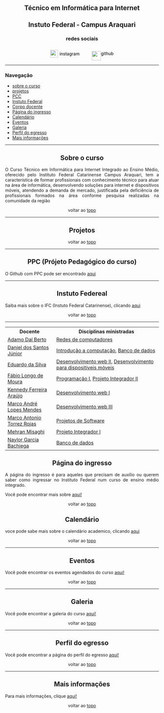 <section id="topo">
<h1 style="text-align: center"> Técnico em Informática para Internet </h1>
<h2 style="text-align: center">Instuto Federal - Campus Araquari </h2>
<h3 style="text-align: center">redes sociais</h3>

<div style="display: flex; justify-content: center; gap: 20px" >
     <a href="https://www.instagram.com/ifc.oficial.araquari/" style="text-decoration: none; color: black">
     <div style="display: flex; justify-content: center; align-items: center; gap: 5px">
        <img style="width: 25px; height: 25px" src="https://www.clipartmax.com/png/full/25-256843_instagram-logo-[new]-vector-eps-free-download-logo-instagram-logo-vector.png"></img>
    <p style="margin-top: 15px">instagram</p>
    </div> 
    <a/>
    <a href="https://github.com/tecinfoifc" style="text-decoration: none; color: black"><div style="display: flex; justify-content: center; align-items; ">
        <img src="https://pngimg.com/uploads/github/github_PNG40.png" style="width: 30px; height: 30px; margin-top: 15px"> 
       <p style="margin-top: 14px">github</p> 
    </div>
</a>
</div>
</section>
<hr>
<section id="nav">
<h3>Navegação</h3>
<nav>
<ul>
    <li>
        <a href="#about">sobre o curso</a>
    </li>
    <li>
        <a href="#projetos">projetos</a>
    </li>
    <li>
        <a href="#PPC">PCC</a>
    </li>
    <li>
        <a href="#IF">Instuto Federal</a>
    </li>
    <li>
        <a href="#corpodocente">Corpo docente</a>
    </li>
    <li>
        <a href="#ingresso">Página do ingresso</a>
    </li>
    <li>
        <a href="#calendario">Calendário</a>
    </li>
    <li>
        <a href="#eventos">Eventos</a>
    </li>
    <li>
        <a href="#galeria">Galeria</a>
    </li>
    <li>
        <a href="#egresso">Perfil do egresso</a>
    </li>
    <li>
        <a href="#info">Mais informações</a>
    </li>
</ul>
</nav>
</section>
<hr>
<section id="about">
    <h2 style="text-align: center">Sobre o curso</h2>
    <p style="text-align: justify">O Curso Técnico em Informática para Internet Integrado ao Ensino Médio, oferecido pelo Instituto Federal Catarinense Campus Araquari, tem a característica de formar profissionais com conhecimento técnico para atuar na área de informática, desenvolvendo soluções para internet e dispositivos móveis, atendendo a demanda de mercado, justificada pela deficiência de profissionais formados na área conforme pesquisa realizadas na comunidade da região</p>
<p style="text-align: center">voltar ao <a href="#topo">topo</a></p>
</section>
<hr>
<section id="projetos">
<h2 style="text-align: center">Projetos</h2>
<p style="text-align: center">voltar ao <a href="#topo">topo</a></p>
</section>
<hr>
<section id="PPC">
<h2 style="text-align: center">PPC (Prójeto Pedagógico do curso)</h2>
    <p>O Github com PPC pode ser encontrado <a href="./src/pages/PPC.md">aqui</a></p>
</section>
<hr>
<section id="IF">
<h2 style="text-align: center">Instuto Federeal</h2>
<p>Saiba mais sobre o IFC (Instuto Federal Catarinense), clicando <a href="./src/pages/IF.md">aqui</a> </p>
<p style="text-align: center">voltar ao <a href="#topo">topo</a></p>
</section>
<hr>
<section id="corpodocente">
    <table>
         <tr>
    <th>Docente</th>
    <th>Disciplinas ministradas</th>
  </tr>
    <tr>
    <td><a href="./src/pages/corpo-docente.md/#ADB"> Adamo Dal Berto</a></td>
    <td><a href="./src/pages/ementa.md/#RC">Redes de computadores</a></td>
  </tr>
    <tr>
    <td><a href="./src/pages/corpo-docente.md/#DSJ">Daniel dos Santos Júnior</a></td>
    <td><a href="./src/pages/ementa.md/#IC">Introdução a computação</a>, <a href="./src/pages/ementa.md/#BD">Banco de dados</a></td>
  </tr>
    <tr>
    <td><a href="./src/pages/corpo-docente.md/#ES">Eduardo da Silva</a></td>
    <td><a href="./src/pages/ementa.md/#DWII">Desenvolvimento web II</a>, <a href="./src/pages/ementa.md/#DDM">Desenvolvimento para dispositiveis móveis</a></td>
  </tr>
<tr>
    <td><a href="./src/pages/corpo-docente.md/#FLM">Fábio Longo de Moura</a></td>
    <td><a href="./src/pages/ementa.md/#PI">Programação I</a>, <a href="./src/pages/ementa.md/#PJII">Projeto Integrador II</a></td>
  </tr>
<tr>
    <td><a href="./src/pages/corpo-docente.md/#KFA">Kennedy Ferreira Araújo</a></td>
    <td><a href="./src/pages/ementa.md/#DWI">Desenvolvimento web I</a></td>
  </tr>
<tr>
    <td><a href="./src/pages/corpo-docente.md/#MALM">Marco André Lopes Mendes</a></td>
    <td><a href="./src/pages/ementa.md/#DWIII">Desenvolvimento web III</a></td>
  </tr>
<tr>
<tr>
    <td><a href="./src/pages/corpo-docente.md/#MATR">Marco Antonio Torrez Rojas</a></td>
    <td><a href="./src/pages/ementa.md/#PS">Projetos de Software</a></td>
  </tr>
<tr>
    <td><a href="./src/pages/corpo-docente.md/#MM">Mehran Misaghi</a></td>
    <td><a href="./src/pages/ementa.md/#PJI">Projeto Integrador I</a></td>
  </tr>
<tr>
    <td><a href="./src/pages/corpo-docente.md/#NB">Naylor Garcia Bachiega</a></td>
    <td><a href="./src/pages/ementa.md/#DB">Banco de dados</a></td>
  </tr>
    </table>
</section>
<section id="ingresso">
<h2 style="text-align: center">Página do ingresso</h2>
<p style="text-align: justify">A página do ingresso é para aqueles que precisam de auxílio ou querem saber como ingressar no Instituto Federal num curso de ensino médio integrado.</p>
<p style="text-align: justify">Você pode encontrar mais sobre <a href="./src/pages/ingresso.md">aqui!</a></p>
<p style="text-align: center">voltar ao <a href="#topo">topo</a></p>
</section>
<section id="calendario">
  <h2 style="text-align: center">Calendário</h2>
  <p style="text-align: justify">voce pode sabe mais sobre o calendário academico, clicando <a href="https://public.tableau.com/app/profile/ifc.proen/viz/CalendrioAcadmico2024/Calendrio?publish=yes">aqui</a></p>
  <p style="text-align: center">voltar ao <a href="#topo">topo</a></p>
</section>
<hr>
<section id="eventos">
<h2 style="text-align: center">Eventos</h2>
<p style="text-align: justify">Você pode encontrar os eventos agendados do curso <a href="./src/pages/eventos.md">aqui!</a></p>
<p style="text-align: center">voltar ao <a href="#topo">topo</a></p>
</section>
<hr>
<section id="galeria">
<h2 style="text-align: center">Galeria</h2>
<p style="text-align: justify">Você pode encontrar a galeria do curso <a href="./src/pages/galeria.md">aqui!</a></p>
<p style="text-align: center">voltar ao <a href="#topo">topo</a></p>
</section>
<hr>
<section id="egresso">
<h2 style="text-align: center">Perfil do egresso</h2>
<p style="text-align: justify">Você pode encontrar a página do perfil do egresso <a href="./src/pages/egresso.md">aqui!</a></p>
<p style="text-align: center">voltar ao <a href="#topo">topo</a></p>
</section>
<hr>
<section id="info">
<h2 style="text-align: center">Mais informações</h2>
<p style="text-align: justify">Para mais informações, clique <a href="./src/pages/informações.md">aqui!</a></p>
<p style="text-align: center">voltar ao <a href="#topo">topo</a></p>
</section>


